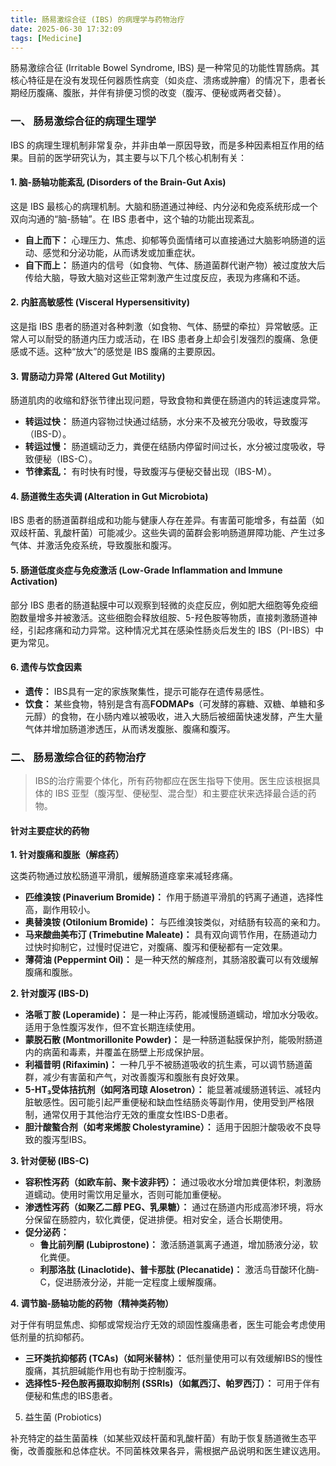 ```yaml
---
title: 肠易激综合征 (IBS) 的病理学与药物治疗
date: 2025-06-30 17:32:09
tags: [Medicine]
---
```


肠易激综合征 (Irritable Bowel Syndrome, IBS) 是一种常见的功能性胃肠病。其核心特征是在没有发现任何器质性病变（如炎症、溃疡或肿瘤）的情况下，患者长期经历腹痛、腹胀，并伴有排便习惯的改变（腹泻、便秘或两者交替）。

### 一、 肠易激综合征的病理生理学

IBS 的病理生理机制非常复杂，并非由单一原因导致，而是多种因素相互作用的结果。目前的医学研究认为，其主要与以下几个核心机制有关：
#### 1. 脑-肠轴功能紊乱 (Disorders of the Brain-Gut Axis)

这是 IBS 最核心的病理机制。大脑和肠道通过神经、内分泌和免疫系统形成一个双向沟通的“脑-肠轴”。在 IBS 患者中，这个轴的功能出现紊乱。

- **自上而下：** 心理压力、焦虑、抑郁等负面情绪可以直接通过大脑影响肠道的运动、感觉和分泌功能，从而诱发或加重症状。
- **自下而上：** 肠道内的信号（如食物、气体、肠道菌群代谢产物）被过度放大后传给大脑，导致大脑对这些正常刺激产生过度反应，表现为疼痛和不适。
#### 2. 内脏高敏感性 (Visceral Hypersensitivity)

这是指 IBS 患者的肠道对各种刺激（如食物、气体、肠壁的牵拉）异常敏感。正常人可以耐受的肠道内压力或活动，在 IBS 患者身上却会引发强烈的腹痛、急便感或不适。这种“放大”的感觉是 IBS 腹痛的主要原因。

#### 3. 胃肠动力异常 (Altered Gut Motility)

肠道肌肉的收缩和舒张节律出现问题，导致食物和粪便在肠道内的转运速度异常。

- **转运过快：** 肠道内容物过快通过结肠，水分来不及被充分吸收，导致腹泻（IBS-D）。
- **转运过慢：** 肠道蠕动乏力，粪便在结肠内停留时间过长，水分被过度吸收，导致便秘（IBS-C）。
- **节律紊乱：** 有时快有时慢，导致腹泻与便秘交替出现（IBS-M）。

#### 4. 肠道微生态失调 (Alteration in Gut Microbiota)

IBS 患者的肠道菌群组成和功能与健康人存在差异。有害菌可能增多，有益菌（如双歧杆菌、乳酸杆菌）可能减少。这些失调的菌群会影响肠道屏障功能、产生过多气体、并激活免疫系统，导致腹胀和腹泻。
#### 5. 肠道低度炎症与免疫激活 (Low-Grade Inflammation and Immune Activation)

部分 IBS 患者的肠道黏膜中可以观察到轻微的炎症反应，例如肥大细胞等免疫细胞数量增多并被激活。这些细胞会释放组胺、5-羟色胺等物质，直接刺激肠道神经，引起疼痛和动力异常。这种情况尤其在感染性肠炎后发生的 IBS（PI-IBS）中更为常见。

#### 6. 遗传与饮食因素

- **遗传：** IBS具有一定的家族聚集性，提示可能存在遗传易感性。
- **饮食：** 某些食物，特别是含有高**FODMAPs**（可发酵的寡糖、双糖、单糖和多元醇）的食物，在小肠内难以被吸收，进入大肠后被细菌快速发酵，产生大量气体并增加肠道渗透压，从而诱发腹胀、腹痛和腹泻。

### 二、 肠易激综合征的药物治疗

> IBS的治疗需要个体化，所有药物都应在医生指导下使用。医生应该根据具体的 IBS 亚型（腹泻型、便秘型、混合型）和主要症状来选择最合适的药物。

#### 针对主要症状的药物

**1. 针对腹痛和腹胀（解痉药）**

这类药物通过放松肠道平滑肌，缓解肠道痉挛来减轻疼痛。

- **匹维溴铵 (Pinaverium Bromide)：** 作用于肠道平滑肌的钙离子通道，选择性高，副作用较小。
- **奥替溴铵 (Otilonium Bromide)：** 与匹维溴铵类似，对结肠有较高的亲和力。
- **马来酸曲美布汀 (Trimebutine Maleate)：** 具有双向调节作用，在肠道动力过快时抑制它，过慢时促进它，对腹痛、腹泻和便秘都有一定效果。
- **薄荷油 (Peppermint Oil)：** 是一种天然的解痉剂，其肠溶胶囊可以有效缓解腹痛和腹胀。

**2. 针对腹泻 (IBS-D)**

- **洛哌丁胺 (Loperamide)：** 是一种止泻药，能减慢肠道蠕动，增加水分吸收。适用于急性腹泻发作，但不宜长期连续使用。
- **蒙脱石散 (Montmorillonite Powder)：** 是一种肠道黏膜保护剂，能吸附肠道内的病菌和毒素，并覆盖在肠壁上形成保护层。
- **利福昔明 (Rifaximin)：** 一种几乎不被肠道吸收的抗生素，可以调节肠道菌群，减少有害菌和产气，对改善腹泻和腹胀有良好效果。
- **5-HT₃受体拮抗剂（如阿洛司琼 Alosetron）：** 能显著减缓肠道转运、减轻内脏敏感性。因可能引起严重便秘和缺血性结肠炎等副作用，使用受到严格限制，通常仅用于其他治疗无效的重度女性IBS-D患者。
- **胆汁酸螯合剂（如考来烯胺 Cholestyramine）：** 适用于因胆汁酸吸收不良导致的腹泻型IBS。
    

**3. 针对便秘 (IBS-C)**

- **容积性泻药（如欧车前、聚卡波非钙）：** 通过吸收水分增加粪便体积，刺激肠道蠕动。使用时需饮用足量水，否则可能加重便秘。
- **渗透性泻药（如聚乙二醇 PEG、乳果糖）：** 通过在肠道内形成高渗环境，将水分保留在肠腔内，软化粪便，促进排便。相对安全，适合长期使用。
- **促分泌药：**
    - **鲁比前列酮 (Lubiprostone)：** 激活肠道氯离子通道，增加肠液分泌，软化粪便。
    - **利那洛肽 (Linaclotide)、普卡那肽 (Plecanatide)：** 激活鸟苷酸环化酶-C，促进肠液分泌，并能一定程度上缓解腹痛。

**4. 调节脑-肠轴功能的药物（精神类药物）**

对于伴有明显焦虑、抑郁或常规治疗无效的顽固性腹痛患者，医生可能会考虑使用低剂量的抗抑郁药。

- **三环类抗抑郁药 (TCAs)（如阿米替林）：** 低剂量使用可以有效缓解IBS的慢性腹痛，其抗胆碱能作用也有助于控制腹泻。
- **选择性5-羟色胺再摄取抑制剂 (SSRIs)（如氟西汀、帕罗西汀）：** 可用于伴有便秘和焦虑的IBS患者。

5. 益生菌 (Probiotics)

补充特定的益生菌菌株（如某些双歧杆菌和乳酸杆菌）有助于恢复肠道微生态平衡，改善腹胀和总体症状。不同菌株效果各异，需根据产品说明和医生建议选用。
